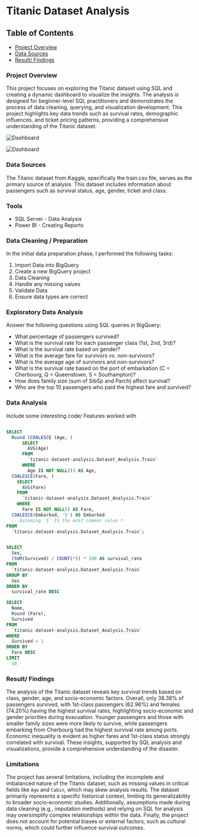 
  # Titanic Dataset Analysis 

## Table of Contents 

- [Project Overview](#project-overview)
- [Data Sources](#data-sources)
- [Result/ Findings](#result-findings)


### Project Overview

This project focuses on exploring the Titanic dataset using SQL and creating a dynamic dashboard to visualize the insights. The analysis is designed for beginner-level SQL practitioners and demonstrates the process of data cleaning, querying, and visualization development. This project highlights key data trends such as survival rates, demographic influences, and ticket pricing patterns, providing a comprehensive understanding of the Titanic dataset.

![Dashboard](picture)

![Dashboard](https://github.com/user-attachments/assets/e43c6ad8-f5e6-4e78-853e-df0f5799df9d)

### Data Sources

The Titanic dataset from Kaggle, specifically the train.csv file, serves as the primary source of analysis. This dataset includes information about passengers such as survival status, age, gender, ticket and class.

### Tools

- SQL Server - Data Analysis
- Power BI - Creating Reports

### Data Cleaning / Preparation

In the initial data preparation phase, I performed the following tasks:

1. Import Data into BigQuery
2. Create a new BigQuery project
3. Data Cleaning
4. Handle any missing values
5. Validate Data
6. Ensure data types are correct

### Exploratory Data Analysis

Answer the following questions using SQL queries in BigQuery:

- What percentage of passengers survived?
- What is the survival rate for each passenger class (1st, 2nd, 3rd)?
- What is the survival rate based on gender?
- What is the average fare for survivors vs. non-survivors?
- What is the average age of survivors and non-survivors?
- What is the survival rate based on the port of embarkation (C = Cherbourg, Q = Queenstown, S = Southampton)?
- How does family size (sum of SibSp and Parch) affect survival?
-  Who are the top 10 passengers who paid the highest fare and survived?
  
### Data Analysis 

Include some interesting code/ Features worked with

``` SQL

SELECT
  Round (COALESCE (Age, (
      SELECT
        AVG(Age)
      FROM
        `titanic-dataset-analysis.Dataset_Analysis.Train`
      WHERE
        Age IS NOT NULL))) AS Age,
  COALESCE(Fare, (
    SELECT
      AVG(Fare)
    FROM
      `titanic-dataset-analysis.Dataset_Analysis.Train`
    WHERE
      Fare IS NOT NULL)) AS Fare,
  COALESCE(Embarked, 'S') AS Embarked
  -- Assuming 'S' IS the most common value *
FROM
  `titanic-dataset-analysis.Dataset_Analysis.Train`; 
```


``` SQL

SELECT
  Sex,
  (SUM(Survived) / COUNT(*)) * 100 AS survival_rate
FROM
  `titanic-dataset-analysis.Dataset_Analysis.Train`
GROUP BY
  Sex
ORDER BY
  survival_rate DESC 
```


```SQL
SELECT
  Name,
  Round (Fare),
  Survived
FROM
  `titanic-dataset-analysis.Dataset_Analysis.Train`
WHERE
  Survived = 1
ORDER BY
  Fare DESC
LIMIT
  10
```

### Result/ Findings

The analysis of the Titanic dataset reveals key survival trends based on class, gender, age, and socio-economic factors. Overall, only 38.38% of passengers survived, with 1st-class passengers (62.96%) and females (74.20%) having the highest survival rates, highlighting socio-economic and gender priorities during evacuation. Younger passengers and those with smaller family sizes were more likely to survive, while passengers embarking from Cherbourg had the highest survival rate among ports. Economic inequality is evident as higher fares and 1st-class status strongly correlated with survival. These insights, supported by SQL analysis and visualizations, provide a comprehensive understanding of the disaster.


### Limitations 

The project has several limitations, including the incomplete and imbalanced nature of the Titanic dataset, such as missing values in critical fields like `Age` and `Cabin`, which may skew analysis results. The dataset primarily represents a specific historical context, limiting its generalizability to broader socio-economic studies. Additionally, assumptions made during data cleaning (e.g., imputation methods) and relying on SQL for analysis may oversimplify complex relationships within the data. Finally, the project does not account for potential biases or external factors, such as cultural norms, which could further influence survival outcomes.

 



